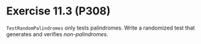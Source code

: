 # Exercise 11.3 (P308)

`TestRandomPalindromes` only tests palindromes.
Write a randomized test that generates and verifies *non-palindromes.*
